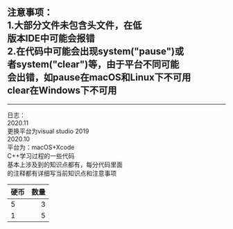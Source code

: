 注意事项：  
1.大部分文件未包含<string>头文件，在低  
版本IDE中可能会报错  
2.在代码中可能会出现system("pause")或  
者system("clear")等，由于平台不同可能  
会出错，如pause在macOS和Linux下不可用  
clear在Windows下不可用  
-----------------------------------  
-----------------------------------  
日志：  
2020.11  
更换平台为visual studio 2019  
2020.10  
平台为：macOS+Xcode  
C++学习过程的一些代码  
基本上涉及到的知识点都有，每分代码里面  
的注释都有详细写当前知识点和注意事项  

硬币 | 数量  
--- | ---:
5|3
1|5